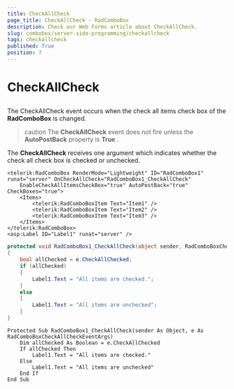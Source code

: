 ```yaml
---
title: CheckAllCheck
page_title: CheckAllCheck - RadComboBox
description: Check our Web Forms article about CheckAllCheck.
slug: combobox/server-side-programming/checkallcheck
tags: checkallcheck
published: True
position: 7
---
```


# CheckAllCheck



## 

The CheckAllCheck event occurs when the check all items check box of the **RadComboBox** is changed.

>caution The **CheckAllCheck** event does not fire unless the **AutoPostBack** property is **True** .
>


The **CheckAllCheck** receives one argument which indicates whether the check all check box is checked or unchecked.

````ASPNET
<telerik:RadComboBox RenderMode="Lightweight" ID="RadComboBox1" runat="server" OnCheckAllCheck="RadComboBox1_CheckAllCheck"
	EnableCheckAllItemsCheckBox="true" AutoPostBack="true" CheckBoxes="true">
	<Items>
		<telerik:RadComboBoxItem Text="Item1" />
		<telerik:RadComboBoxItem Text="Item2" />
		<telerik:RadComboBoxItem Text="Item3" />
	</Items>
</telerik:RadComboBox>
<asp:Label ID="Label1" runat="server" />
````





````C#
protected void RadComboBox1_CheckAllCheck(object sender, RadComboBoxCheckAllCheckEventArgs e)
{
	bool allChecked = e.CheckAllChecked;
	if (allChecked)
	{
		Label1.Text = "All items are checked.";
	}
	else
	{
		Label1.Text = "All items are unchecked";
	}
}
````
````VB.NET
Protected Sub RadComboBox1_CheckAllCheck(sender As Object, e As RadComboBoxCheckAllCheckEventArgs)
	Dim allChecked As Boolean = e.CheckAllChecked
	If allChecked Then
		Label1.Text = "All items are checked."
	Else
		Label1.Text = "All items are unchecked"
	End If
End Sub
````

